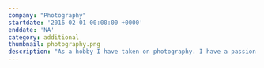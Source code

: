 ```yaml
---
company: "Photography"
startdate: '2016-02-01 00:00:00 +0000'
enddate: 'NA'
category: additional
thumbnail: photography.png
description: "As a hobby I have taken on photography. I have a passion for architecture but try to explore different fields, such as portrait and wedding photography. A collection of photos I have taken can be found on my Instagram page."
---
```


